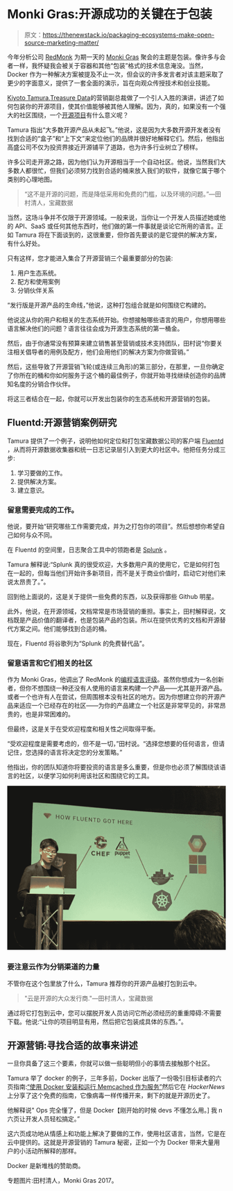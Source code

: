 # Monki Gras:开源成功的关键在于包装

> 原文：<https://thenewstack.io/packaging-ecosystems-make-open-source-marketing-matter/>

今年分析公司 [RedMonk](http://redmonk.com/) 为期一天的 [Monki Gras](https://monkigras.com) 聚会的主题是包装。像许多与会者一样，我怀疑我会被关于容器和其他“包装”格式的技术信息淹没。当然，Docker 作为一种解决方案被提及不止一次，但会议的许多发言者对该主题采取了更少的字面意义，提供了一套全面的演示，旨在向观众传授技术和创业技能。

[Kiyoto Tamura](https://www.linkedin.com/in/kiyoto-tamura-80b6528),[Treasure Data](https://www.treasuredata.com/)的营销副总裁做了一个引人入胜的演讲，讲述了如何包装你的开源项目，使其价值能够被其他人理解。因为，真的，如果没有一个强大的社区围绕，一个[开源项目](/tag/open-source/)有什么意义呢？

Tamura 指出“大多数开源产品从未起飞。”他说，这是因为大多数开源开发者没有找到合适的“盒子”和“上下文”来定位他们的品牌并很好地解释它们。然后，他指出高盛公司不仅为投资界接近开源铺平了道路，也为许多行业树立了榜样。

许多公司走开源之路，因为他们认为开源相当于一个自动社区。他说，当然我们大多数人都很忙，但我们必须努力找到合适的桶来放入我们的软件，就像它属于哪个类别的心理地图。

> “这不是开源的问题，而是降低采用和免费的门槛，以及环境的问题。”—田村清人，宝藏数据

当然，这场斗争并不仅限于开源领域。一般来说，当你让一个开发人员描述她或他的 API、SaaS 或任何其他东西时，他们做的第一件事就是谈论它所用的语言。正如 Tamura 将在下面谈到的，这很重要，但你首先要谈的是它提供的解决方案，有什么好处。

只有这样，您才能进入集合了开源营销三个最重要部分的包装:

1.  用户生态系统。
2.  配方和使用案例
3.  分销伙伴关系

“发行版是开源产品的生命线，”他说，这种打包组合就是如何围绕它构建的。

他说这从你的用户和相关的生态系统开始。你想接触哪些语言的用户，你想用哪些语言解决他们的问题？语言往往会成为开源生态系统的第一桶金。

然后，由于你通常没有预算来建立销售甚至营销或技术支持团队，田村说“你要关注相关倡导者的用例及配方，他们会用他们的解决方案为你做营销。”

然后，这些导致了开源营销飞轮(或连续三角形)的第三部分，在那里，一旦你确定了你所在的桶和你如何服务于这个桶的最佳例子，你就开始寻找继续创造你的品牌知名度的分销合作伙伴。

将这三者结合在一起，你就可以开发出包装你的生态系统和开源营销的包装。

## Fluentd:开源营销案例研究

Tamura 提供了一个例子，说明他如何定位和打包宝藏数据公司的客户端 [Fluentd](http://www.fluentd.org/) ，从而将开源数据收集器和统一日志记录层引入到更大的社区中。他把任务分成三步:

1.  学习要做的工作。
2.  提供解决方案。
3.  建立意识。

### 留意需要完成的工作。

他说，要开始“研究哪些工作需要完成，并为之打包你的项目”。然后想想你希望自己如何与众不同。

在 Fluentd 的空间里，日志聚合工具中的领跑者是 [Splunk](https://www.splunk.com/) 。

Tamura 解释说:“Splunk 真的很受欢迎，大多数用户真的使用它，它是如何打包在一起的，但每当他们开始许多新项目，而不是关于商业价值时，启动它对他们来说太昂贵了。”。

回到他上面说的，这是关于提供一些免费的东西，以及获得那些 Github 明星。

此外，他说，在开源领域，文档常常是市场营销的重担。事实上，田村解释说，文档既是产品价值的翻译者，也是包装产品的包装。所以在提供优秀的文档和开源替代方案之间。他们能够找到合适的桶。

现在，Fluentd 将谷歌列为“Splunk 的免费替代品”。

### 留意语言和它们相关的社区

作为 Monki Gras，他调出了 RedMonk 的[编程语言评级](http://redmonk.com/sogrady/2016/07/20/language-rankings-6-16/)。虽然你想成为一名创新者，但你不想围绕一种还没有人使用的语言来构建一个产品——尤其是开源产品。或者一个也许有人在尝试，但周围根本没有社区的地方。因为你想建立你的开源产品来适应一个已经存在的社区——为你的产品建立一个社区是非常罕见的，非常昂贵的，也是非常困难的。

但最终，这是关于在受欢迎程度和相关性之间取得平衡。

“受欢迎程度是需要考虑的，但不是一切，”田村说。“选择您想要的任何语言，但请记住，您选择的语言将决定您的分发策略。”

他指出，你的团队知道你将要投资的语言是多么重要，但是你也必须了解围绕该语言的社区，以便学习如何利用该社区和围绕它的工具。

![](img/b7854e279811579c676fa7664d865c01.png)

### 要注意云作为分销渠道的力量

不管你在这个包里放了什么，Tamura 推荐你的开源产品被打包到云中。

> "云是开源的大众发行商."—田村清人，宝藏数据

通过将它打包到云中，您可以摆脱开发人员访问它所必须经历的重重障碍:不需要下载。他说:“让你的项目明显有用，然后把它包装成具体的东西。”。

## 开源营销:寻找合适的故事来讲述

一旦你具备了这三个要素，你就可以做一些聪明但小的事情去接触那个社区。

Tamura 举了 docker 的例子，三年多前，Docker 出版了一份吸引目标读者的六页指南:[“使用 Docker 安装和运行 Memcached 作为服务”](http://www.slideshare.net/julienbarbier42/memcached-as-a-service-using-docker)然后它在 *HackerNews* 上分享了这个免费的指南，它像病毒一样传播开来，剩下的就是开源历史了。

他解释说" Ops 完全懂了，但是 Docker【刚开始的时候 devs 不懂怎么用。] 我 n 六页让开发人员轻松搞定。”

这六页成功地从情感上和功能上解决了要做的工作，使用社区语言，当然，它是在云中提供的。这就是开源营销的 Tamura 秘密，正如一个为 Docker 带来大量用户的小活动所解释的那样。

Docker 是新堆栈的赞助商。

专题图片:田村清人，Monki Gras 2017。

<svg xmlns:xlink="http://www.w3.org/1999/xlink" viewBox="0 0 68 31" version="1.1"><title>Group</title> <desc>Created with Sketch.</desc></svg>